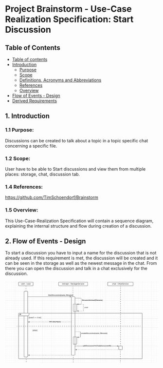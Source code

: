 # Project Brainstorm - Use-Case Realization Specification: Start Discussion

## Table of Contents
- [Table of contents](#table-of-contents)
- [Introduction](#1-introduction)
    - [Purpose](#11-purpose)
    - [Scope](#12-scope)
    - [Definitions, Acronyms and Abbreviations](#13-definitions-acronyms-and-abbreviations)
    - [References](#14-references)
    - [Overview](#15-overview)
- [Flow of Events - Design](#2-flow-of-events)
- [Derived Requirements](#3-derived-requirements)

## 1. Introduction

### 1.1 Purpose: 
Discussions can be created to talk about a topic in a topic specific chat concerning a specific file.

### 1.2 Scope: 
User have to be able to Start discussions and view them from multiple places: storage, chat, discussion tab.

### 1.4 References: 
https://github.com/TimSchoendorf/Brainstorm 

### 1.5 Overview: 
This Use-Case-Realization Specification will contain a sequence diagram, explaining the internal structure and flow during creation of a discussion.

## 2. Flow of Events - Design
To start a discussion you have to input a name for the discussion that is not already used. If this requirement is met, the discussion will be created and it can be seen in the storage as well as the newest message in the chat. From there you can open the discussion and talk in a chat exclusively for the discussion.

![OUCD](../Sequence_Diagrams/Start_Discussion.png)







